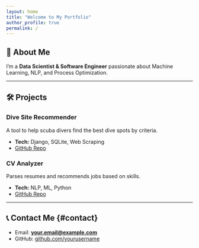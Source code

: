 ```yaml
---
layout: home
title: "Welcome to My Portfolio"
author_profile: true
permalink: /
---
```


<section id="about">

## 👋 About Me  
I’m a **Data Scientist & Software Engineer** passionate about Machine Learning, NLP, and Process Optimization.

</section>

---

<section id="projects">

## 🛠 Projects 

### Dive Site Recommender
A tool to help scuba divers find the best dive spots by criteria.

- **Tech:** Django, SQLite, Web Scraping  
- [GitHub Repo](https://github.com/yourusername/dive-recommender)

### CV Analyzer
Parses resumes and recommends jobs based on skills.

- **Tech:** NLP, ML, Python  
- [GitHub Repo](https://github.com/yourusername/cv-analyzer)

</section>

---

<section id="contact">

## 📞 Contact Me {#contact}
- Email: **your.email@example.com**
- GitHub: [github.com/yourusername](https://github.com/yourusername)

</section>